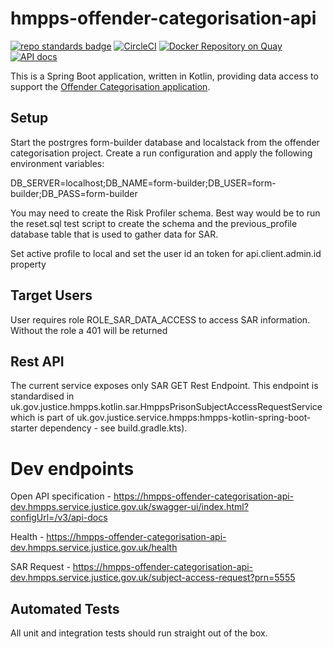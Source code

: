 # hmpps-offender-categorisation-api
[![repo standards badge](https://img.shields.io/badge/dynamic/json?color=blue&style=flat&logo=github&label=MoJ%20Compliant&query=%24.result&url=https%3A%2F%2Foperations-engineering-reports.cloud-platform.service.justice.gov.uk%2Fapi%2Fv1%2Fcompliant_public_repositories%2Fhmpps-offender-categorisation-api)](https://operations-engineering-reports.cloud-platform.service.justice.gov.uk/public-github-repositories.html#hmpps-offender-categorisation-api "Link to report")
[![CircleCI](https://circleci.com/gh/ministryofjustice/hmpps-offender-categorisation-api/tree/main.svg?style=svg)](https://circleci.com/gh/ministryofjustice/hmpps-offender-categorisation-api)
[![Docker Repository on Quay](https://quay.io/repository/hmpps/hmpps-offender-categorisation-api/status "Docker Repository on Quay")](https://quay.io/repository/hmpps/hmpps-offender-categorisation-api)
[![API docs](https://img.shields.io/badge/API_docs_-view-85EA2D.svg?logo=swagger)](https://hmpps-offender-categorisation-api-dev.hmpps.service.justice.gov.uk/webjars/swagger-ui/index.html?configUrl=/v3/api-docs)

This is a Spring Boot application, written in Kotlin, providing data
access to support the [Offender Categorisation application](https://github.com/ministryofjustice/offender-categorisation).

## Setup

Start the postrgres form-builder database and localstack from the offender categorisation project. Create a run configuration and apply the following environment variables:

DB_SERVER=localhost;DB_NAME=form-builder;DB_USER=form-builder;DB_PASS=form-builder 

You may need to create the Risk Profiler schema. Best way would be to run the reset.sql test script to create the schema and the previous_profile database table that is used to gather data for SAR.

Set active profile to local and set the user id an token for api.client.admin.id property

## Target Users

User requires role ROLE_SAR_DATA_ACCESS to access SAR information. Without the role a 401 will be returned

## Rest API

The current service exposes only SAR GET Rest Endpoint. This endpoint is standardised in uk.gov.justice.hmpps.kotlin.sar.HmppsPrisonSubjectAccessRequestService which is part of uk.gov.justice.service.hmpps:hmpps-kotlin-spring-boot-starter dependency - see build.gradle.kts). 

# Dev endpoints

Open API specification - https://hmpps-offender-categorisation-api-dev.hmpps.service.justice.gov.uk/swagger-ui/index.html?configUrl=/v3/api-docs

Health - https://hmpps-offender-categorisation-api-dev.hmpps.service.justice.gov.uk/health

SAR Request - https://hmpps-offender-categorisation-api-dev.hmpps.service.justice.gov.uk/subject-access-request?prn=5555

## Automated Tests

All unit and integration tests should run straight out of the box.